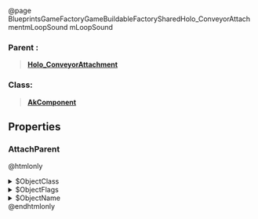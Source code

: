 @page BlueprintsGameFactoryGameBuildableFactorySharedHolo_ConveyorAttachmentmLoopSound mLoopSound
### Parent :
<b><a href="_blueprints_game_factory_game_buildable_factory-shared_holo__conveyor_attachment.html"><blockquote>Holo_ConveyorAttachment</blockquote></a></b>
### Class:
<b><a href="_class_script_ak_component.html"><blockquote>AkComponent</blockquote></a></b>
## Properties
### AttachParent
@htmlonly
<details>
 <summary>$ObjectClass</summary>
<b><a href="_class_script_scene_component.html"><blockquote>SceneComponent</blockquote></a></b>
</details>
<details>
 <summary>$ObjectFlags</summary>
<blockquote>2883617</blockquote>
</details>
<details>
 <summary>$ObjectName</summary>
<blockquote>RootComponent</blockquote>
</details>
@endhtmlonly

